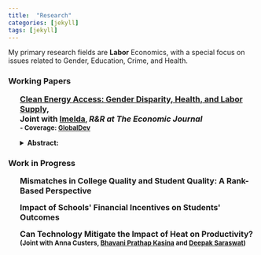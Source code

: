 ```yaml
---
title:  "Research"
categories: [jekyll]
tags: [jekyll]
---
```

<p> My primary research fields are <b>Labor</b> Economics, with a special focus on issues related to Gender, Education, Crime, and Health. 
<!---
<h3 id="job-market-paper">Job Market Paper</h3>
<ul>
  <h4><b>Title of Paper</b>
(<a href=" target="_blank"><em>Draft</em></a>)(<a href="" target="_blank"><em>Slides</em></a>)</h4>
<details><summary>Abstract:</summary><p><font size="2">Abstract here</details>
</ul>
-->
<h3 id="working-papers">Working Papers</h3>
<ul>
<p><b><font size="3"><a href="https://e-archivo.uc3m.es/bitstream/handle/10016/29397/we1919.pdf?sequence=1" target="_blank">Clean Energy Access: Gender Disparity, Health, and Labor Supply, </a></font> <br/><font size="3">Joint with <a href="https://sites.google.com/a/hawaii.edu/imelda/" target="_blank">Imelda</a></font>, <em><font size="3">R&R at <span style="font-weight:bold">The Economic Journal</span></font></em>
<br/><font size="2"> - Coverage: <a href="https://www.globaldev.blog/blog/improving-women’s-health-and-economic-outcomes-access-clean-energy">GlobalDev</a></font>
<details><summary>Abstract:</summary><font size="2"><p>Women are known to bear the largest share of health, time and labor supply burden associated with a lack of modern energy. In this paper, we study the impact of clean energy access on adult health and labor supply outcomes by exploiting a nationwide rollout of clean cooking fuel program in Indonesia. This program led to a large-scale fuel switching, from kerosene, a dirty fuel, to liquid petroleum gas, a significantly cleaner and efficient cooking fuel than kerosene. Using rich longitudinal survey data from the Indonesia Family Life Survey and the staggered structure of the program roll-out, we find that access to clean cooking led to a significant improvement in women's health, particularly among those who spend most of their time indoors doing housework. We also find an increase in the labor supplied by these women on both intensive and extensive margins, suggesting that having clean and efficient cooking fuel may not only improved women's health but also improve their productivity, subsequently allowing them to supply more market labor. For men, we find an increase in the labor supplied only along the intensive margin, with a higher increase among men in households where women accrued the largest health and labor benefits from the program. These results highlight the role of clean energy in reducing gender-disparity in health and labor participation and point to the existence of positive externality from improved health and productivity of women on other members of the household.</p></font></details></b></p>
</ul>
<h3 id="work-in-progress">Work in Progress</h3>
<ul>
 <p><b><font size="3">Mismatches in College Quality and Student Quality: A Rank-Based Perspective </font> </b></p>
  
 <!--<p><b><font size="3">Impact of Alimony on Female Labor Force Participation - Evidence from Massaschusetts, US </font> </b></p>-->
  
<p><b><font size="3">Impact of Schools' Financial Incentives on Students' Outcomes </font></b></p>
 
 <!-- <p><b><font size="3">Suspensions, Expulsions, and Student's Removal - Evidence from Alternative Education in Texas </font><br/><font size="2">(Joint with A. Yonah Meiselman)</font></b></p>-->
  
  <p><b><font size="3">Can Technology Mitigate the Impact of Heat on Productivity? </font><br/><font size="2">(Joint with Anna Custers, <a href="https://www.poverty-action.org/people/bhavani-prathap-kasina" target="_blank">Bhavani Prathap Kasina</a> and <a href="https://sites.google.com/view/deepak-saraswat/home?authuser=0" target="_blank">Deepak Saraswat</a>)</font></b></p> 
  <!--<h5><b>Foreign Aid and Growth: A Forecast Error Approach (Joint with <a href="https://sites.google.com/view/kevinkuruc/home" target="_blank">Kevin Kuruc</a>)</b></h5>-->
  
</ul> 

